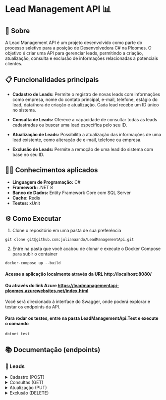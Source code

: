 # Lead Management API 📊

## :dart: Sobre

A Lead Management API é um projeto desenvolvido como parte do processo seletivo para a posição de Desenvolvedora C# na Ploomes. O objetivo é criar uma API para gerenciar leads, permitindo a criação, atualização, consulta e exclusão de informações relacionadas a potenciais clientes.

## :clipboard: Funcionalidades principais

- **Cadastro de Leads:** Permite o registro de novas leads com informações como empresa, nome do contato principal, e-mail, telefone, estágio do lead, data/hora de criação e atualização. Cada lead recebe um ID único no sistema.

- **Consulta de Leads:** Oferece a capacidade de consultar todas as leads cadastradas ou buscar uma lead específica pelo seu ID.

- **Atualização de Leads:** Possibilita a atualização das informações de uma lead existente, como alteração de e-mail, telefone ou empresa.

- **Exclusão de Leads:** Permite a remoção de uma lead do sistema com base no seu ID.

## :woman_technologist: Conhecimentos aplicados

- **Linguagem de Programação:** C#
- **Framework:** .NET 8
- **Banco de Dados:** Entity Framework Core com SQL Server
- **Cache:** Redis
- **Testes:** xUnit
  
## ⚙️ Como Executar

1. Clone o repositório em uma pasta de sua preferência
```
git clone git@github.com:julianaando/LeadManagementApi.git
```

2. Entre na pasta que você acabou de clonar e execute o Docker Compose para subir o container
```
docker-compose up --build
```
#### Acesse a aplicação localmente através da URL http://localhost:8080/

#### Ou através do link Azure https://leadmanagementapi-ploomes.azurewebsites.net/index.html
Você será direcionado à interface do Swagger, onde poderá explorar e testar os endpoints da API.

#### Para rodar os testes, entre na pasta **LeadManagementApi.Test** e execute o comando 
```
dotnet test
```

## 📚 Documentação (endpoints)

### :pencil: Leads

<details>
<summary> Cadastro (POST) </summary>
  <br>

| Método | Funcionalidade | URL |
|---|---|---|
| `POST` | Realiza o cadastro de uma nova lead | `http://localhost:8080/leads`

<details>
  <summary> A estrutura do corpo da requisição deve seguir o padrão abaixo: </summary>

  ```json
  {
    "CompanyName": "String",
    "PrimaryContactName": "String",
    "PrimaryContactEmail": "String",
    "PrimaryContactPhone": "String"
  }
  ```
</details>

<details>
  <summary> Um exemplo de resposta bem-sucedida com <code>status 201</code> é: </summary>
  
  ```json
  {
    "Id": 1,
    "CompanyName": "ABC Corp",
    "PrimaryContactName": "João Silva",
    "PrimaryContactEmail": "joao@example.com",
    "PrimaryContactPhone": "+55 11 1234-5678",
    "LeadStage": "CREATED",
    "CreatedAt":  "20-02-2024 18:56:33",
    "UpdatedAt":  "20-02-2024 18:56:33"
}
```
</details>

:x:  A requisição irá falhar se algum dos atributos não for preenchido corretamente ou estiver ausente. O endpoint retornará um erro <code>400</code><br>

</details>

<details>
<summary> Consultas (GET) </summary>
  <br>
  
| Método | Funcionalidade | URL |
|---|---|---|
| `GET` | Consulta todas as leads cadastradas | `http://localhost:8080/leads`

<details>
 <summary>  Um exemplo de resposta bem-sucedida com <code>status 200</code> é: </summary>
 
```json
[
  {
    "Id": 1,
    "CompanyName": "ABC Corp",
    "PrimaryContactName": "João Silva",
    "PrimaryContactEmail": "joao@example.com",
    "PrimaryContactPhone": "+55 11 1234-5678",
    "LeadStage": "CREATED",
    "CreatedAt": "20-02-2024 18:56:33",
    "UpdatedAt": "20-02-2024 18:56:33"
  },
  // Outras leads...
]
```
</details>
<br>

| Método | Funcionalidade | URL |
|---|---|---|
| `GET` | Realiza a consulta de uma lead pelo seu ID | `http://localhost:8080/leads/{id}`
<details>
  
  <summary>  Um exemplo de resposta bem-sucedida com <code>status 200</code> é: </summary>
  
  ```
  {
    "Id": 1,
    "CompanyName": "ABC Corp",
    "PrimaryContactEmail": "joao@example.com",
    "PrimaryContactPhone": "+55 11 1234-5678",
    "PrimaryContactName": "João Silva",
    "LeadStage": "PROSPECTING",
    "CreatedAt": "20-02-2024 18:56:33",
    "UpdatedAt": "20-02-2024 18:56:33"
  }
```
</details>
</details>

<details>
  <summary> Atualização (PUT) </summary>
    <br>

  | Método | Funcionalidade | URL |
  |---|---|---|
  | `PUT` | Atualiza as informações de uma lead existente | `http://localhost:8080/leads/{id}`
  
  <details>
    
  > :warning: &nbsp; _Todos os atributos devem ser fornecidos, mesmo que não haja alteração_

  <summary> A estrutura do body da requisição deve seguir o padrão do exemplo abaixo: </summary>
  
    {
      "CompanyName": "Novo Nome da Lead",
      "PrimaryContactEmail": "novo@example.com",
      "PrimaryContactPhone": "+55 11 9876-5432",
      "PrimaryContactName": "Novo Nome da Lead",
      "LeadStage": "PROSPECTING"
    }
  
  </details>
  
  <details>
    <summary>  Um exemplo de resposta bem-sucedida com <code>status 200</code> é: </summary>
  
    {
      "Id": 1,
      "CompanyName": "Novo Nome da Lead",
      "PrimaryContactEmail": "novo@example.com",
      "PrimaryContactPhone": "+55 11 9876-5432",
      "PrimaryContactName": "Novo Nome da Lead",
      "LeadStage": "PROSPECTING",
      "CreatedAt": "20-02-2024 18:56:33",
      "UpdatedAt": "22-02-2024 09:34:12"
    }
  </details>

  :x:&nbsp;&nbsp; A requisição irá falhar se algum dos atributos não for preenchido corretamente ou estiver ausente.<br> 
  O endpoint retornará um erro <code>400</code> com uma mensagem referente. Exemplo: <code>{ "Lead with id {id} not found" }</code>
  
  > :warning: &nbsp; _O campo `leadStage` deve ser um dos seguintes valores: "INITIAL", "CREATED", "PROSPECTING", "QUALIFICATION", "PROPOSAL", "NEGOTIATION", "CLOSED"._
  <br>
</details>

<details>
  <summary> Exclusão (DELETE) </summary>
    <br>
  
  | Método | Funcionalidade | URL |
  |---|---|---|
  | `DELETE` | Remove uma lead existente | `http://localhost:8080/leads/{id}`
  
  -&nbsp;&nbsp;&nbsp;Para deletar uma lead, especifique o `id` desejado na URL, conforme mostrado acima. Não é necessário incluir um corpo de requisição, pois a ação de exclusão é baseada no `id` fornecido.

 - Uma exclusão bem sucedida retornará um <code>status 204</code> sem conteúdo <code>No Content</code>

- O endpoint retornará um erro <code>400</code> com uma mensagem referente. Exemplo: <code>{ "Lead {id} not found" }</code>
 </details>
